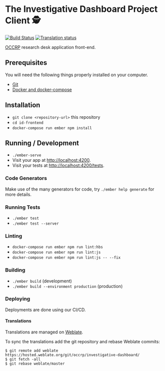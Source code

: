 # The Investigative Dashboard Project Client 🕵️

[![Build Status](https://travis-ci.org/occrp/id-frontend.svg?branch=master)](https://travis-ci.org/occrp/id-frontend)
 [![Translation status](https://hosted.weblate.org/widgets/occrp/-/investigative-dashboard/svg-badge.svg)](https://hosted.weblate.org/engage/occrp/?utm_source=widget)

[OCCRP](https://tech.occrp.org/projects/) research desk application front-end.

## Prerequisites

You will need the following things properly installed on your computer.

* [Git](https://git-scm.com/)
* [Docker and docker-compose](https://docs.docker.com/compose/install/)

## Installation

* `git clone <repository-url>` this repository
* `cd id-frontend`
* `docker-compose run ember npm install`

## Running / Development

* `./ember-serve`
* Visit your app at [http://localhost:4200](http://localhost:4200).
* Visit your tests at [http://localhost:4200/tests](http://localhost:4200/tests).

### Code Generators

Make use of the many generators for code, try `./ember help generate` for more
details.

### Running Tests

* `./ember test`
* `./ember test --server`

### Linting

* `docker-compose run ember npm run lint:hbs`
* `docker-compose run ember npm run lint:js`
* `docker-compose run ember npm run lint:js -- --fix`

### Building

* `./ember build` (development)
* `./ember build --environment production` (production)

### Deploying

Deployments are done using our CI/CD.

#### Translations

Translations are managed on [Weblate](https://hosted.weblate.org/projects/occrp/investigative-dashboard/).

To sync the translations add the git repository and rebase Weblate commits:

```
$ git remote add weblate https://hosted.weblate.org/git/occrp/investigative-dashboard/
$ git fetch -all
$ git rebase weblate/master
```
